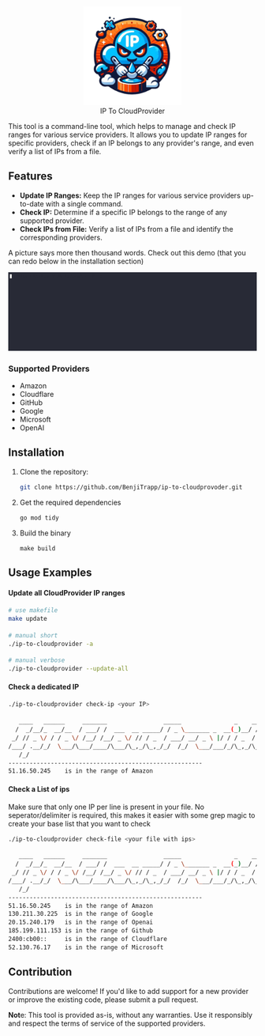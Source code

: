 <p align="center">
<img height="200" src="static/logo.png">
<br> IP To CloudProvider
</p>

This tool is a command-line tool, which helps to manage and check IP ranges for various service providers. It allows you to update IP ranges for specific providers, check if an IP belongs to any provider's range, and even verify a list of IPs from a file.

## Features

- **Update IP Ranges:** Keep the IP ranges for various service providers up-to-date with a single command.
- **Check IP:** Determine if a specific IP belongs to the range of any supported provider.
- **Check IPs from File:** Verify a list of IPs from a file and identify the corresponding providers.

A picture says more then thousand words. Check out this demo (that you can redo below in the installation section)

![](/static/demo.gif)

### Supported Providers
* Amazon
* Cloudflare
* GitHub
* Google
* Microsoft
* OpenAI

## Installation

1. Clone the repository:
   ```bash
   git clone https://github.com/BenjiTrapp/ip-to-cloudprovoder.git
   ```
2. Get the required dependencies
   ```bash
   go mod tidy
   ```
3. Build the binary
   ```
   make build
   ```

## Usage Examples

#### Update all CloudProvider IP ranges
```bash
# use makefile
make update

# manual short
./ip-to-cloudprovider -a

# manual verbose
./ip-to-cloudprovider --update-all
```

#### Check a dedicated IP
```bash
./ip-to-cloudprovider check-ip <your IP>

   ____   ______     _______                _____               _    __       
  /  _/__/_  __/__  / ___/ /  ___  __ _____/ / _ \_______ _  __(_)__/ /__ ____
 _/ // _ \/ / / _ \/ /__/ /__/ _ \/ // / _  / ___/ __/ _ \ |/ / / _  / -_) __/
/___/ .__/_/  \___/\___/____/\___/\_,_/\_,_/_/  /_/  \___/___/_/\_,_/\__/_/   
   /_/                                                                        
-------------------------------------------------------
51.16.50.245    is in the range of Amazon
```

#### Check a List of ips 

Make sure that only one IP per line is present in your file. No seperator/delimiter is required, this makes it easier with some grep magic to create your base list that you want to check

```bash
./ip-to-cloudprovider check-file <your file with ips>

   ____   ______     _______                _____               _    __       
  /  _/__/_  __/__  / ___/ /  ___  __ _____/ / _ \_______ _  __(_)__/ /__ ____
 _/ // _ \/ / / _ \/ /__/ /__/ _ \/ // / _  / ___/ __/ _ \ |/ / / _  / -_) __/
/___/ .__/_/  \___/\___/____/\___/\_,_/\_,_/_/  /_/  \___/___/_/\_,_/\__/_/   
   /_/                                                                        
-------------------------------------------------------
51.16.50.245    is in the range of Amazon
130.211.30.225  is in the range of Google
20.15.240.179   is in the range of Openai
185.199.111.153 is in the range of Github
2400:cb00::     is in the range of Cloudflare
52.130.76.17    is in the range of Microsoft
```

## Contribution
Contributions are welcome! If you'd like to add support for a new provider or improve the existing code, please submit a pull request.



**Not**e: This tool is provided as-is, without any warranties. Use it responsibly and respect the terms of service of the supported providers.



